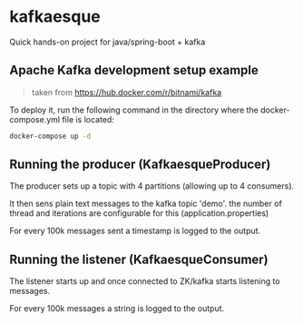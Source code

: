# kafkaesque

Quick hands-on project for java/spring-boot + kafka

## Apache Kafka development setup example

> taken from https://hub.docker.com/r/bitnami/kafka

To deploy it, run the following command in the directory where the docker-compose.yml file is located:

```sh
docker-compose up -d
```

## Running the producer (KafkaesqueProducer)

The producer sets up a topic with 4 partitions (allowing up to 4 consumers).

It then sens plain text messages to the kafka topic 'demo'. the number of thread and iterations are configurable for this (application.properties)

For every 100k messages sent a timestamp is logged to the output.

## Running the listener (KafkaesqueConsumer)

The listener starts up and once connected to ZK/kafka starts listening to messages.

For every 100k messages a string is logged to the output.
